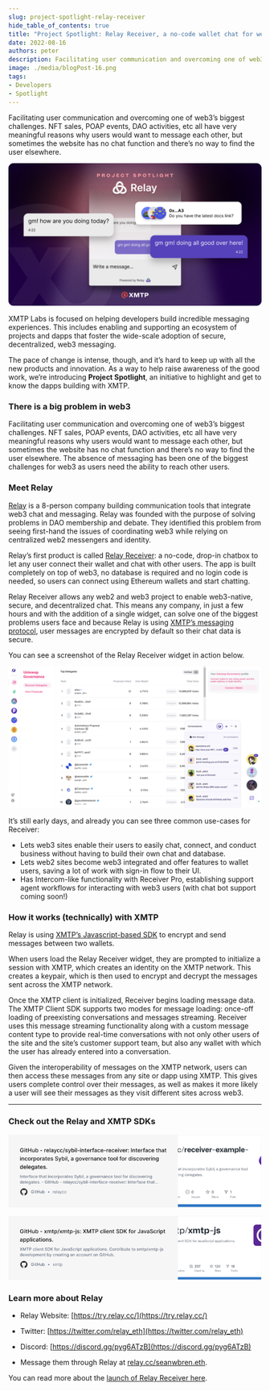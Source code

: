 ```yaml
---
slug: project-spotlight-relay-receiver
hide_table_of_contents: true
title: "Project Spotlight: Relay Receiver, a no-code wallet chat for websites"
date: 2022-08-16
authors: peter
description: Facilitating user communication and overcoming one of web3’s biggest challenges. NFT sales, POAP events, DAO activities, etc all have very meaningful reasons why users would want to message each other, but sometimes the website has no chat function and there’s no way to find the user elsewhere.
image: ./media/blogPost-16.png
tags:
- Developers
- Spotlight
---
```


Facilitating user communication and overcoming one of web3’s biggest challenges. NFT sales, POAP events, DAO activities, etc all have very meaningful reasons why users would want to message each other, but sometimes the website has no chat function and there’s no way to find the user elsewhere.

![](./media/blogPost-16.png)

<!--truncate-->

XMTP Labs is focused on helping developers build incredible messaging experiences. This includes enabling and supporting an ecosystem of projects and dapps that foster the wide-scale adoption of secure, decentralized, web3 messaging.

The pace of change is intense, though, and it’s hard to keep up with all the new products and innovation. As a way to help raise awareness of the good work, we’re introducing **Project Spotlight**, an initiative to highlight and get to know the dapps building with XMTP.


### There is a big problem in web3

Facilitating user communication and overcoming one of web3’s biggest challenges. NFT sales, POAP events, DAO activities, etc all have very meaningful reasons why users would want to message each other, but sometimes the website has no chat function and there’s no way to find the user elsewhere. The absence of messaging has been one of the biggest challenges for web3 as users need the ability to reach other users.


### **Meet Relay**

[Relay](https://try.relay.cc/) is a 8-person company building communication tools that integrate web3 chat and messaging. Relay was founded with the purpose of solving problems in DAO membership and debate. They identified this problem from seeing first-hand the issues of coordinating web3 while relying on centralized web2 messengers and identity.

Relay’s first product is called [Relay Receiver](https://mirror.xyz/relaycc.eth/3ciz14Fs5Tw61zbh5Lr-WCPvpuuOB5NRCdwq6wEM7bY): a no-code, drop-in chatbox to let any user connect their wallet and chat with other users. The app is built completely on top of web3, no database is required and no login code is needed, so users can connect using Ethereum wallets and start chatting.

Relay Receiver allows any web2 and web3 project to enable web3-native, secure, and decentralized chat. This means any company, in just a few hours and with the addition of a single widget, can solve one of the biggest problems users face and because Relay is using [XMTP’s messaging protocol](https://github.com/xmtp/xmtp-js), user messages are encrypted by default so their chat data is secure.

You can see a screenshot of the Relay Receiver widget in action below.

![alt_text](media/relay-receiver.png)

It’s still early days, and already you can see three common use-cases for Receiver:

* Lets web3 sites enable their users to easily chat, connect, and conduct business without having to build their own chat and database.
* Lets web2 sites become web3 integrated and offer features to wallet users, saving a lot of work with sign-in flow to their UI.
* Has Intercom-like functionality with Receiver Pro, establishing support agent workflows for interacting with web3 users (with chat bot support coming soon!)


### How it works (technically) with XMTP

Relay is using [XMTP’s Javascript-based SDK](https://github.com/xmtp/xmtp-js) to encrypt and send messages between two wallets.

When users load the Relay Receiver widget, they are prompted to initialize a session with XMTP, which creates an identity on the XMTP network. This creates a keypair, which is then used to encrypt and decrypt the messages sent across the XMTP network.

Once the XMTP client is initialized, Receiver begins loading message data. The XMTP Client SDK supports two modes for message loading: once-off loading of preexisting conversations and messages streaming. Receiver uses this message streaming functionality along with a custom message content type to provide real-time conversations with not only other users of the site and the site’s customer support team, but also any wallet with which the user has already entered into a conversation.

Given the interoperability of messages on the XMTP network, users can then access these messages from any site or dapp using XMTP. This gives users complete control over their messages, as well as makes it more likely a user will see their messages as they visit different sites across web3.

---


### Check out the Relay and XMTP SDKs

[![](media/relaycc-repo-card.png)](https://github.com/relaycc/sybil-interface-receiver)

[![](media/xmtp-js-repo-card.png)](https://github.com/xmtp/xmtp-js)


### Learn more about Relay

- Relay Website: [https://try.relay.cc/](https://try.relay.cc/)

- Twitter: [https://twitter.com/relay_eth](https://twitter.com/relay_eth)

- Discord: [https://discord.gg/pyg6ATzB](https://discord.gg/pyg6ATzB)

- Message them through Relay at [relay.cc/seanwbren.eth](https://relay.cc/seanwbren.eth).

You can read more about the [launch of Relay Receiver here](https://mirror.xyz/relaycc.eth/3ciz14Fs5Tw61zbh5Lr-WCPvpuuOB5NRCdwq6wEM7bY).
